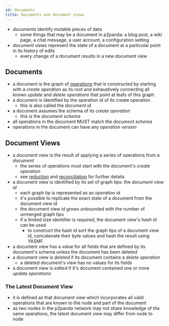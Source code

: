 ```yaml
---
id: documents
title: Documents and document views
---
```


- _documents_ identify mutable pieces of data
  - some things that may be a document in p2panda: a blog post, a wiki page, a chat message, a user account, a configuration setting
- _document views_ represent the state of a document at a particular point in its history of edits
  - every change of a document results in a new document view

## Documents

- a document is the graph of [operations](/specification/data-types/operations) that is constructed by starting with a _create operation_ as its root and exhaustively connecting all known _update_ and _delete operations_ that point at leafs of this graph
- a document is identified by the operation id of its create operation
  - this is also called the _document id_
- a document assumes the schema of its _create operation_
  - this is the _document schema_
- all operations in the document MUST match the _document schema_
- operations in the document can have any _operation version_

## Document Views

- a _document view_ is the result of applying a series of operations from a _document_
  - the series of operations must start with the document's _create operation_
  - see [reduction](/specification/data-types/materialization#reduction) and [reconciliation](/specification/data-types/materialization#reconciliation) for further details
- a document view is identified by its set of graph tips: the _document view id_
  - each graph tip is represented as an _operation id_
  - it's possible to replicate the exact state of a document from the document view id
  - the document view id grows unbounded with the number of unmerged graph tips
  - if a limited size identifier is required, the document view's _hash id_ can be used
    - to construct the hash id sort the graph tips of a document view id, concatenate their byte values and hash the result using YASMF.
- a document view has a value for all fields that are defined by its document's schema unless the document has been deleted
- a document view is _deleted_ if its document contains a _delete operation_
  - a deleted document's view has no values for its fields
- a document view is _edited_ if it's document contained one or more _update operations_

### The Latest Document View

- it is defined as that document view which incorporates all valid operations that are known to the node and part of the document
- as two nodes in the p2panda network may not share knowledge of the same operations, the latest document view may differ from node to node
